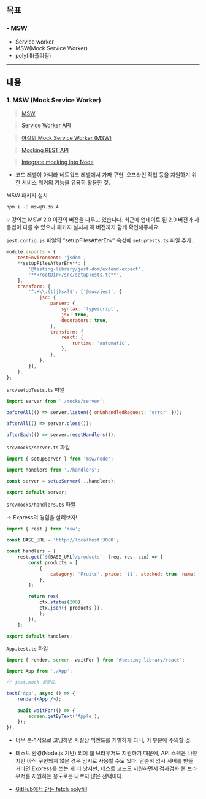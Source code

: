 ## 목표
### - MSW

- Service worker
- MSW(Mock Service Worker)
- polyfill(폴리필)

---

## 내용
### 1. MSW (Mock Service Worker)

> [MSW](https://v1.mswjs.io/)
>

> [Service Worker API](https://developer.mozilla.org/ko/docs/Web/API/Service_Worker_API)
>

> [아샬의 Mock Service Worker (MSW)](https://github.com/ahastudio/til/blob/main/mock-api/msw.md)
>

> [Mocking REST API](https://v1.mswjs.io/docs/getting-started/mocks/rest-api)
>

> [Integrate mocking into Node](https://v1.mswjs.io/docs/getting-started/integrate/node)
>

- 코드 레벨이 아니라 네트워크 레벨에서 가짜 구현. 오프라인 작업 등을 지원하기 위한 서비스 워커의 기능을 유용히 활용한 것.

MSW 패키지 설치

```bash
npm i -D msw@0.36.4
```

💡 강의는 MSW 2.0 이전의 버전을 다루고 있습니다. 최근에 업데이트 된 2.0 버전과 사용법이 다를 수 있으니 패키지 설치시 꼭 버전까지 함께 확인해주세요.

`jest.config.js` 파일의 “setupFilesAfterEnv” 속성에 `setupTests.ts` 파일 추가.

```jsx
module.exports = {
	testEnvironment: 'jsdom',
	**setupFilesAfterEnv**: [
		'@testing-library/jest-dom/extend-expect',
		'**<rootDir>/src/setupTests.ts**',
	],
	transform: {
		'^.+\\.(t|j)sx?$': ['@swc/jest', {
			jsc: {
				parser: {
					syntax: 'typescript',
					jsx: true,
					decorators: true,
				},
				transform: {
					react: {
						runtime: 'automatic',
					},
				},
			},
		}],
	},
};
```


`src/setupTests.ts` 파일

```jsx
import server from './mocks/server';

beforeAll(() => server.listen({ onUnhandledRequest: 'error' }));

afterAll(() => server.close());

afterEach(() => server.resetHandlers());
```

`src/mocks/server.ts` 파일

```jsx
import { setupServer } from 'msw/node';

import handlers from './handlers';

const server = setupServer(...handlers);

export default server;
```

`src/mocks/handlers.ts` 파일

→ Express의 경험을 살려보자!

```jsx
import { rest } from 'msw';

const BASE_URL = 'http://localhost:3000';

const handlers = [
	rest.get(`${BASE_URL}/products`, (req, res, ctx) => {
		const products = [
			{
				category: 'Fruits', price: '$1', stocked: true, name: 'Apple',
			},
		];

		return res(
			ctx.status(200),
			ctx.json({ products }),
			);
		}),
	];

export default handlers;
```

`App.test.ts` 파일

```jsx
import { render, screen, waitFor } from '@testing-library/react';

import App from './App';

// jest.mock 불필요.

test('App', async () => {
	render(<App />);
	
	await waitFor(() => {
		screen.getByText('Apple');
	});
});
```

- 너무 본격적으로 코딩하면 사실상 백엔드를 개발하게 되니, 이 부분에 주의할 것.

- 테스트 환경(Node.js 기반) 외에 웹 브라우저도 지원하기 때문에, API 스펙은 나왔지만 아직 구현되지 않은 경우 임시로 사용할 수도 있다. 단순히 임시 서버를 만들 거라면 Express를 쓰는 게 더 낫지만, 테스트 코드도 지원하면서 겸사겸사 웹 브라우저를 지원하는 용도로는 나쁘지 않은 선택이다.

- [GitHub에서 만든 fetch polyfill](https://github.com/github/fetch)